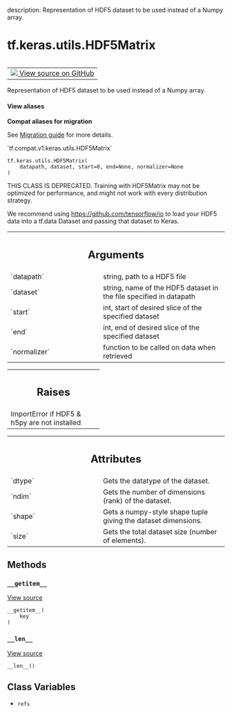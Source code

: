 description: Representation of HDF5 dataset to be used instead of a Numpy array.

<div itemscope itemtype="http://developers.google.com/ReferenceObject">
<meta itemprop="name" content="tf.keras.utils.HDF5Matrix" />
<meta itemprop="path" content="Stable" />
<meta itemprop="property" content="__getitem__"/>
<meta itemprop="property" content="__init__"/>
<meta itemprop="property" content="__len__"/>
<meta itemprop="property" content="refs"/>
</div>

# tf.keras.utils.HDF5Matrix

<!-- Insert buttons and diff -->

<table class="tfo-notebook-buttons tfo-api nocontent" align="left">
<td>
  <a target="_blank" href="https://github.com/tensorflow/tensorflow/blob/r2.2/tensorflow/python/keras/utils/io_utils.py#L37-L185">
    <img src="https://www.tensorflow.org/images/GitHub-Mark-32px.png" />
    View source on GitHub
  </a>
</td>
</table>



Representation of HDF5 dataset to be used instead of a Numpy array.

<section class="expandable">
  <h4 class="showalways">View aliases</h4>
  <p>
<b>Compat aliases for migration</b>
<p>See
<a href="https://www.tensorflow.org/guide/migrate">Migration guide</a> for
more details.</p>
<p>`tf.compat.v1.keras.utils.HDF5Matrix`</p>
</p>
</section>

<pre class="devsite-click-to-copy prettyprint lang-py tfo-signature-link">
<code>tf.keras.utils.HDF5Matrix(
    datapath, dataset, start=0, end=None, normalizer=None
)
</code></pre>



<!-- Placeholder for "Used in" -->

THIS CLASS IS DEPRECATED.
Training with HDF5Matrix may not be optimized for performance, and might
not work with every distribution strategy.

We recommend using https://github.com/tensorflow/io to load your
HDF5 data into a tf.data Dataset and passing that dataset to Keras.

<!-- Tabular view -->
 <table class="responsive fixed orange">
<colgroup><col width="214px"><col></colgroup>
<tr><th colspan="2"><h2 class="add-link">Arguments</h2></th></tr>

<tr>
<td>
`datapath`
</td>
<td>
string, path to a HDF5 file
</td>
</tr><tr>
<td>
`dataset`
</td>
<td>
string, name of the HDF5 dataset in the file specified
in datapath
</td>
</tr><tr>
<td>
`start`
</td>
<td>
int, start of desired slice of the specified dataset
</td>
</tr><tr>
<td>
`end`
</td>
<td>
int, end of desired slice of the specified dataset
</td>
</tr><tr>
<td>
`normalizer`
</td>
<td>
function to be called on data when retrieved
</td>
</tr>
</table>



<!-- Tabular view -->
 <table class="responsive fixed orange">
<colgroup><col width="214px"><col></colgroup>
<tr><th colspan="2"><h2 class="add-link">Raises</h2></th></tr>
<tr class="alt">
<td colspan="2">
ImportError if HDF5 & h5py are not installed
</td>
</tr>

</table>





<!-- Tabular view -->
 <table class="responsive fixed orange">
<colgroup><col width="214px"><col></colgroup>
<tr><th colspan="2"><h2 class="add-link">Attributes</h2></th></tr>

<tr>
<td>
`dtype`
</td>
<td>
Gets the datatype of the dataset.
</td>
</tr><tr>
<td>
`ndim`
</td>
<td>
Gets the number of dimensions (rank) of the dataset.
</td>
</tr><tr>
<td>
`shape`
</td>
<td>
Gets a numpy-style shape tuple giving the dataset dimensions.
</td>
</tr><tr>
<td>
`size`
</td>
<td>
Gets the total dataset size (number of elements).
</td>
</tr>
</table>



## Methods

<h3 id="__getitem__"><code>__getitem__</code></h3>

<a target="_blank" href="https://github.com/tensorflow/tensorflow/blob/r2.2/tensorflow/python/keras/utils/io_utils.py#L104-L134">View source</a>

<pre class="devsite-click-to-copy prettyprint lang-py tfo-signature-link">
<code>__getitem__(
    key
)
</code></pre>




<h3 id="__len__"><code>__len__</code></h3>

<a target="_blank" href="https://github.com/tensorflow/tensorflow/blob/r2.2/tensorflow/python/keras/utils/io_utils.py#L101-L102">View source</a>

<pre class="devsite-click-to-copy prettyprint lang-py tfo-signature-link">
<code>__len__()
</code></pre>






## Class Variables

* `refs` <a id="refs"></a>
